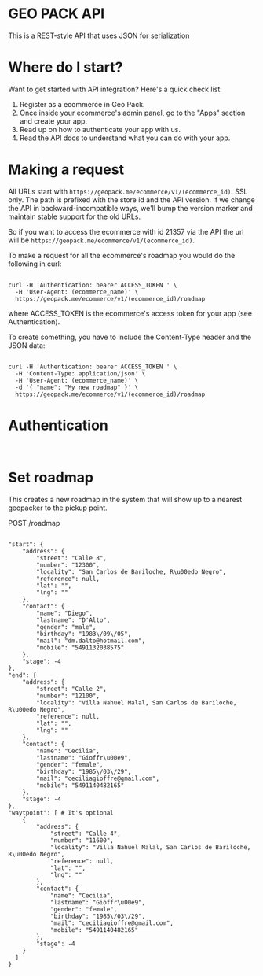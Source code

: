 # GEO PACK API

This is a REST-style API that uses JSON for serialization

# Where do I start?

Want to get started with API integration? Here's a quick check list:

1. Register as a ecommerce in Geo Pack.
2. Once inside your ecommerce's admin panel, go to the "Apps" section and create your app.
3. Read up on how to authenticate your app with us.
4. Read the API docs to understand what you can do with your app.

# Making a request

All URLs start with `https://geopack.me/ecommerce/v1/(ecommerce_id)`. SSL only. The path is prefixed with the store id and the API version. If we change the API in backward-incompatible ways, we'll bump the version marker and maintain stable support for the old URLs.

So if you want to access the ecommerce with id 21357 via the API the url will be `https://geopack.me/ecommerce/v1/(ecommerce_id)`.

To make a request for all the ecommerce's roadmap you would do the following in curl:

```shell

curl -H 'Authentication: bearer ACCESS_TOKEN ' \
  -H 'User-Agent: (ecommerce_name)' \
  https://geopack.me/ecommerce/v1/(ecommerce_id)/roadmap

```

where ACCESS_TOKEN is the ecommerce's access token for your app (see Authentication).

To create something, you have to include the Content-Type header and the JSON data:

```shell

curl -H 'Authentication: bearer ACCESS_TOKEN ' \
  -H 'Content-Type: application/json' \
  -H 'User-Agent: (ecommerce_name)' \
  -d '{ "name": "My new roadmap" }' \
  https://geopack.me/ecommerce/v1/(ecommerce_id)/roadmap

```

# Authentication
```shell


```


# Set roadmap

This creates a new roadmap in the system that will show up to a nearest geopacker to the pickup point.

POST /roadmap

```shell

"start": {
    "address": {
        "street": "Calle 8",
        "number": "12300",
        "locality": "San Carlos de Bariloche, R\u00edo Negro",
        "reference": null,
        "lat": "",
        "lng": ""
    },
    "contact": {
        "name": "Diego",
        "lastname": "D'Alto",
        "gender": "male",
        "birthday": "1983\/09\/05",
        "mail": "dm.dalto@hotmail.com",
        "mobile": "5491132038575"
    },
    "stage": -4
},
"end": {
    "address": {
        "street": "Calle 2",
        "number": "12100",
        "locality": "Villa Nahuel Malal, San Carlos de Bariloche, R\u00edo Negro",
        "reference": null,
        "lat": "",
        "lng": ""
    },
    "contact": {
        "name": "Cecilia",
        "lastname": "Gioffr\u00e9",
        "gender": "female",
        "birthday": "1985\/03\/29",
        "mail": "ceciliagioffre@gmail.com",
        "mobile": "5491140482165"
    },
    "stage": -4
},
"waytpoint": [ # It's optional
    {
        "address": {
            "street": "Calle 4",
            "number": "11600",
            "locality": "Villa Nahuel Malal, San Carlos de Bariloche, R\u00edo Negro",
            "reference": null,
            "lat": "",
            "lng": ""
        },
        "contact": {
            "name": "Cecilia",
            "lastname": "Gioffr\u00e9",
            "gender": "female",
            "birthday": "1985\/03\/29",
            "mail": "ceciliagioffre@gmail.com",
            "mobile": "5491140482165"
        },
        "stage": -4
    }
  ]
}

```

